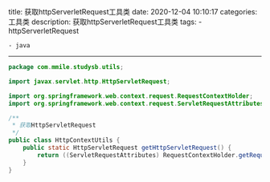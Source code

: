 title: 获取httpServerletRequest工具类
date: 2020-12-04 10:10:17
categories: 工具类
description: 获取httpServerletRequest工具类
tags: 
	- httpServerletRequest

	- java
---






```java
package com.mmile.studysb.utils;

import javax.servlet.http.HttpServletRequest;

import org.springframework.web.context.request.RequestContextHolder;
import org.springframework.web.context.request.ServletRequestAttributes;

/**
 * 获取HttpServletRequest
 */
public class HttpContextUtils {
    public static HttpServletRequest getHttpServletRequest() {
        return ((ServletRequestAttributes) RequestContextHolder.getRequestAttributes()).getRequest();
    }
}
```

